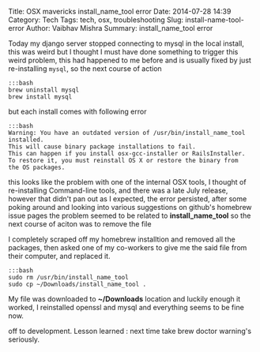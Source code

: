 Title: OSX mavericks install_name_tool error
Date: 2014-07-28 14:39
Category: Tech
Tags: tech, osx, troubleshooting
Slug: install-name-tool-error
Author: Vaibhav Mishra
Summary: install_name_tool error

Today my django server stopped connecting to mysql in the local install, this was weird but I thought I must have done
something to trigger this weird problem, this had happened to me before and is usually fixed by just re-installing 
`mysql`, so the next course of action

    :::bash
    brew uninstall mysql 
    brew install mysql
    
but each install comes with following error

    :::bash
    Warning: You have an outdated version of /usr/bin/install_name_tool installed.
    This will cause binary package installations to fail.
    This can happen if you install osx-gcc-installer or RailsInstaller.
    To restore it, you must reinstall OS X or restore the binary from
    the OS packages.
    
this looks like the problem with one of the internal OSX tools, I thought of re-installing Command-line tools, and there 
was a late July release, however that didn't pan out as I expected, the error persisted, after some poking around and 
looking into various suggestions on github's homebrew issue pages the problem seemed to be related to __install_name_tool__
so the next course of aciton was to remove the file

I completely scraped off my homebrew installtion and removed all the packages, then asked one of my co-workers to give me
the said file from their computer, and replaced it.

    :::bash
    sudo rm /usr/bin/install_name_tool
    sudo cp ~/Downloads/install_name_tool .  
    
My file was downloaded to **~/Downloads** location and luckily enough it worked, I reinstalled openssl and mysql and
everything seems to be fine now.

off to development.
Lesson learned : next time take brew doctor warning's seriously.


    
